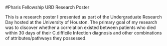 #Pharis Fellowship URD Research Poster

This is a research poster I presented as part of the Undergraduate Research Day hosted at the University of Houston. The primary goal of my research was to discover whether a correlation existed between patients who died within 30 days of their C.difficile Infection diagnosis and other combinations of attributes/pathways they possessed.


